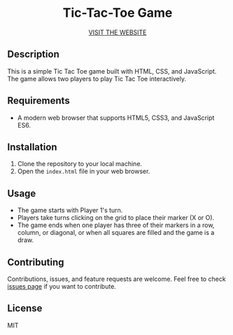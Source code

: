 <h1 align="center"> Tic-Tac-Toe Game</h1>

<p align="center">
  <a href="https://neel-07.github.io/TIC-TAC-TOE/">VISIT THE WEBSITE</a>
</p>



## Description
This is a simple Tic Tac Toe game built with HTML, CSS, and JavaScript. The game allows two players to play Tic Tac Toe interactively.

## Requirements
- A modern web browser that supports HTML5, CSS3, and JavaScript ES6.

## Installation
1. Clone the repository to your local machine.
2. Open the `index.html` file in your web browser.

## Usage
- The game starts with Player 1's turn.
- Players take turns clicking on the grid to place their marker (X or O).
- The game ends when one player has three of their markers in a row, column, or diagonal, or when all squares are filled and the game is a draw.

## Contributing
Contributions, issues, and feature requests are welcome. Feel free to check [issues page](https://www.freecodecamp.org/news/how-to-write-a-good-readme-file/) if you want to contribute.

## License
MIT





